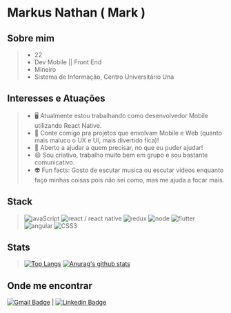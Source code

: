 
# Markus Nathan ( Mark )
## Sobre mim

> * 22
> * Dev Mobile || Front End
> * Mineiro
> * Sistema de Informação, Centro Universitário Una

## Interesses e Atuações

> - :desktop_computer: Atualmente estou trabalhando como desenvolvedor Mobile utilizando React Native.
> - 👯 Conte comigo pra projetos que envolvam Mobile e Web (quanto mais maluco o UX e UI, mais divertido fica)!
> - 💬 Aberto a ajudar a quem precisar, no que eu puder ajudar!
> - 😄 Sou criativo, trabalho muito bem em grupo e sou bastante comunicativo.
> - :alien: Fun facts: Gosto de escutar musica ou escutar vídeos enquanto faço minhas coisas pois não sei como, mas me ajuda a focar mais. 

## Stack

> ![javaScript](https://img.shields.io/badge/JavaScript-F7DF1E?style=for-the-badge&logo=JavaScript&logoColor=black)
> ![react / react native](https://img.shields.io/badge/React/%20React%20Native-61DAFB?style=for-the-badge&logo=React&logoColor=black)
> ![redux](https://img.shields.io/badge/Redux-764ABC?style=for-the-badge&logo=Redux&logoColor=black)
> ![node](https://img.shields.io/badge/Node.js-339933?style=for-the-badge&logo=Node.js&logoColor=white)
> ![flutter](https://img.shields.io/badge/Flutter-02569B?style=for-the-badge&logo=Flutter&logoColor=white)
> ![angular](https://img.shields.io/badge/Angular-DD0031?style=for-the-badge&logo=Angular&logoColor=white) 
> ![CSS3](https://img.shields.io/badge/CSS3-1572B6?style=for-the-badge&logo=CSS3&logoColor=white)


## Stats

> [![Top Langs](https://github-readme-stats.vercel.app/api/top-langs/?username=markusnt&hide=html,java&layout=compact,teX&theme=dracula)](https://github.com/anuraghazra/github-readme-stats) [![Anurag's github stats](https://github-readme-stats.vercel.app/api?username=markusnt&show_icons=true&theme=dracula)](https://github.com/anuraghazra/github-readme-stats) 

## Onde me encontrar

[![Gmail Badge](https://img.shields.io/badge/-markusntdev@gmail.com-c14438?style=flat-square&logo=Gmail&logoColor=white&link=mailto:markusntdev@gmail.com)](mailto:markusntdev@gmail.com) | [![Linkedin Badge](https://img.shields.io/badge/-MarkusNathan-blue?style=flat-square&logo=Linkedin&logoColor=white&link=https://www.linkedin.com/in/markus-nathan-marques)](https://www.linkedin.com/in/markus-nathan-marques)
